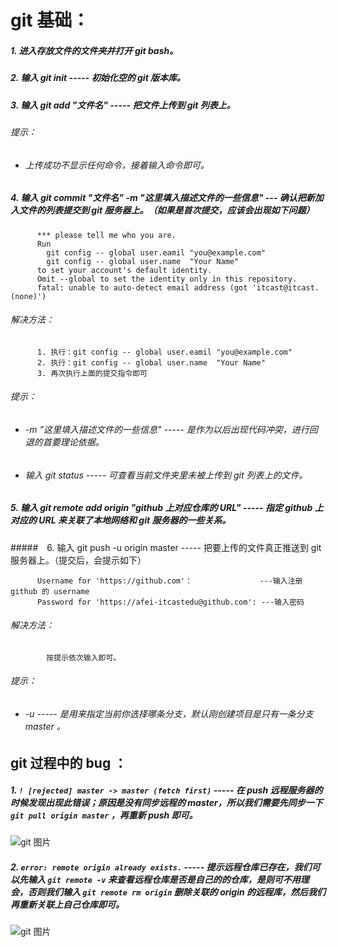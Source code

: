 # git 基础：
##### 1. 进入存放文件的文件夹并打开 git bash。
##### 2. 输入 git init ----- 初始化空的 git 版本库。
##### 3. 输入 git add "文件名" ----- 把文件上传到 git 列表上。
###### 提示：
* ###### 上传成功不显示任何命令，接着输入命令即可。
##### 4. 输入 git commit "文件名" -m "这里填入描述文件的一些信息" --- 确认把新加入文件的列表提交到 git 服务器上。（如果是首次提交，应该会出现如下问题）
```
      *** please tell me who you are.
      Run
        git config -- global user.eamil "you@example.com"
        git config -- global user.name  "Your Name"
      to set your account's default identity.
      Omit --global to set the identity only in this repository.
      fatal: unable to auto-detect email address (got 'itcast@itcast.(none)')
```
###### 解决方法：
```
      1. 执行：git config -- global user.eamil "you@example.com"
      2. 执行：git config -- global user.name  "Your Name"
      3. 再次执行上面的提交指令即可
```
###### 提示：
* ###### -m "这里填入描述文件的一些信息" ----- 是作为以后出现代码冲突，进行回退的首要理论依据。
* ###### 输入 git status ----- 可查看当前文件夹里未被上传到 git 列表上的文件。
##### 5. 输入 git remote add origin "github 上对应仓库的 URL" ----- 指定 github 上对应的 URL 来关联了本地网络和 git 服务器的一些关系。
#####　6. 输入 git push -u origin master ----- 把要上传的文件真正推送到 git 服务器上。（提交后，会提示如下）
```
      Username for 'https://github.com'：               ---输入注册 github 的 username
      Password for 'https://afei-itcastedu@github.com': ---输入密码
```
###### 解决方法：
```
        按提示依次输入即可。
```       
###### 提示：
* ###### -u ----- 是用来指定当前你选择哪条分支，默认刚创建项目是只有一条分支 master 。

## git 过程中的 bug ：
##### 1. ```! [rejected] master -> master (fetch first)``` ----- 在 push 远程服务器的时候发现出现此错误；原因是没有同步远程的 master，所以我们需要先同步一下 ```git pull origin master``` ，再重新 push 即可。
![git 图片](https://github.com/JackyST0/Markdown/blob/master/bug%201.png)
##### 2. ```error: remote origin already exists.``` ----- 提示远程仓库已存在，我们可以先输入 ```git remote -v``` 来查看远程仓库是否是自己的的仓库，是则可不用理会，否则我们输入 ```git remote rm origin``` 删除关联的 origin 的远程库，然后我们再重新关联上自己仓库即可。
![git 图片](https://github.com/JackyST0/Markdown/blob/master/bug%202.png)


